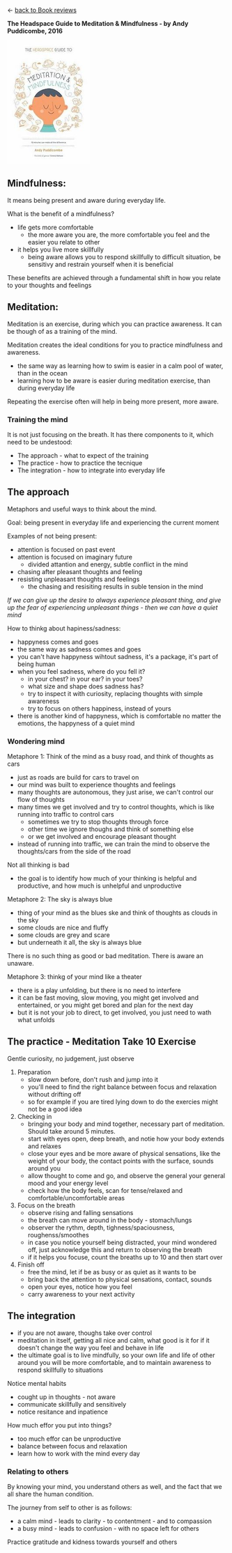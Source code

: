 &leftarrow; [back to Book reviews](index.md)

**The Headspace Guide to Meditation & Mindfulness - by Andy Puddicombe, 2016**

![alt text](headspace.jpg "Cover")

## Mindfulness:
It means being present and aware during everyday life.

What is the benefit of a mindfulness?
 - life gets more comfortable
    - the more aware you are, the more comfortable you feel and the easier you relate to other
 - it helps you live more skillfully
    - being aware allows you to respond skillfully to difficult situation, be sensitivy and restrain yourself when it is beneficial 

These benefits are achieved through a fundamental shift in how you relate to your thoughts and feelings

## Meditation:
Meditation is an exercise, during which you can practice awareness. It can be though of as a training of the mind.

Meditation creates the ideal conditions for you to practice mindfulness and awareness.
 - the same way as learning how to swim is easier in a calm pool of water, than in the ocean
 - learning how to be aware is easier during meditation exercise, than during everyday life

Repeating the exercise often will help in being more present, more aware.

### Training the mind
It is not just focusing on the breath. It has there components to it, which need to be undestood:
 - The approach - what to expect of the training
 - The practice - how to practice the tecnique
 - The integration - how to integrate into everyday life

## The approach
Metaphors and useful ways to think about the mind.

Goal: being present in everyday life and experiencing the current moment

Examples of not being present:
 - attention is focused on past event
 - attention is focused on imaginary future
    - divided attantion and energy, subtle conflict in the mind
 - chasing after pleasant thoughts and feeling 
 - resisting unpleasant thoughts and feelings
    - the chasing and resisiting results in suble tension in the mind
 
 *If we can give up the desire to always experience pleasant thing, and give up the fear of experiencing unpleasant things - then we can have a quiet mind*

How to thinkg about hapiness/sadness:
  - happyness comes and goes
  - the same way as sadness comes and goes
  - you can't have happyness wihtout sadness, it's a package, it's part of being human
  - when you feel sadness, where do you fell it? 
      - in your chest? in your ear? in your toes?
      - what size and shape does sadness has?
      - try to inspect it with curiosity, replacing thoughts with simple awareness
      - try to focus on others happiness, instead of yours
  - there is another kind of happyness, which is comfortable no matter the emotions, the happyness of a quiet mind

### Wondering mind

Metaphore 1: Think of the mind as a busy road, and think of thoughts as cars
  - just as roads are build for cars to travel on
  - our mind was built to experience thoughts and feelings
  - many thoughts are autonomous, they just arise, we can't control our flow of thoughts
  - many times we get involved and try to control thoughts, which is like running into traffic to control cars
      - sometimes we try to stop thoughts through force
      - other time we ignore thoughs and think of something else
      - or we get involved and encourage pleasant thought
   - instead of running into traffic, we can train the mind to observe the thoughts/cars from the side of the road

Not all thinking is bad
 - the goal is to identify how much of your thinking is helpful and productive, and how much is unhelpful and unproductive

Metaphore 2: The sky is always blue
 - thing of your mind as the blues ske and think of thoughts as clouds in the sky
 - some clouds are nice and fluffy
 - some clouds are grey and scare
 - but underneath it all, the sky is always blue

There is no such thing as good or bad meditation. There is aware an unaware.

Metaphore 3: thinkg of your mind like a theater
 - there is a play unfolding, but there is no need to interfere
 - it can be fast moving, slow moving, you might get involved and entertained, or you might get bored and plan for the next day
 - but it is not your job to direct, to get involved, you just need to wath what unfolds

## The practice - Meditation Take 10 Exercise
Gentle curiosity, no judgement, just observe
 
 1. Preparation 
    - slow down before, don't rush and jump into it
    - you'll need to find the right balance between focus and relaxation without drifting off
    - so for example if you are tired lying down to do the exercies might not be a good idea
 2. Checking in 
    - bringing your body and mind together, necessary part of meditation. Should take around 5 minutes.
    - start with eyes open, deep breath, and notie how your body extends and relaxes
    - close your eyes and be more aware of physical sensations, like the weight of your body, the contact points with the surface, sounds around you
    - allow thought to come and go, and observe the general your general mood and your energy level
    - check how the body feels, scan for tense/relaxed and comfortable/uncomfortable areas
 3. Focus on the breath
    - observe rising and falling sensations
    - the breath can move around in the body - stomach/lungs
    - observer the rythm, depth, tighness/spaciousness, roughenss/smoothes
    - in case you notice yourself being distracted, your mind wondered off, just acknowledge this and return to observing the breath
    - if it helps you focuse, count the breaths up to 10 and then start over
 4. Finish off 
    - free the mind, let if be as busy or as quiet as it wants to be
    - bring back the attention to physical sensations, contact, sounds
    - open your eyes, notice how you feel
    - carry awareness to your next activity
 
## The integration
  - if you are not aware, thoughs take over control
  - meditation in itself, getting all nice and calm, what good is it for if it doesn't change the way you feel and behave in life
  - the ultimate goal is to live mindfully, so your own life and life of other around you will be more comfortable, and to maintain awareness to respond skillfully to situations

Notice mental habits
 - cought up in thoughts - not aware
 - communicate skillfully and sensitively
 - notice resitance and inpatience

How much effor you put into things?
  - too much effor can be unproductive
  - balance between focus and relaxation
  - learn how to work with the mind every day

### Relating to others
By knowing your mind, you understand others as well, and the fact that we all share the human condition.

The journey from self to other is as follows:
 - a calm mind - leads to clarity - to contentment - and to compassion
 - a busy mind - leads to confusion - with no space left for others

Practice gratitude and kidness towards yourself and others
